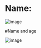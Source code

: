 # Name: 

![image](https://user-images.githubusercontent.com/114957845/204694531-41a56456-f62b-4d4a-838c-6ae4b155148b.png)


#Name and age

![image](https://user-images.githubusercontent.com/114957845/204694711-f73126cc-6259-44e5-9afd-605edd1f8a62.png)
